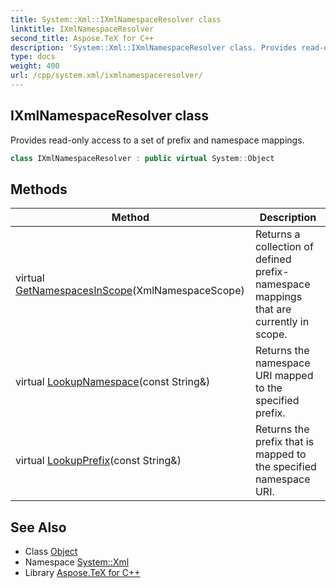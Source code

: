 ```yaml
---
title: System::Xml::IXmlNamespaceResolver class
linktitle: IXmlNamespaceResolver
second_title: Aspose.TeX for C++
description: 'System::Xml::IXmlNamespaceResolver class. Provides read-only access to a set of prefix and namespace mappings in C++.'
type: docs
weight: 400
url: /cpp/system.xml/ixmlnamespaceresolver/
---
```

## IXmlNamespaceResolver class


Provides read-only access to a set of prefix and namespace mappings.

```cpp
class IXmlNamespaceResolver : public virtual System::Object
```

## Methods

| Method | Description |
| --- | --- |
| virtual [GetNamespacesInScope](./getnamespacesinscope/)(XmlNamespaceScope) | Returns a collection of defined prefix-namespace mappings that are currently in scope. |
| virtual [LookupNamespace](./lookupnamespace/)(const String\&) | Returns the namespace URI mapped to the specified prefix. |
| virtual [LookupPrefix](./lookupprefix/)(const String\&) | Returns the prefix that is mapped to the specified namespace URI. |
## See Also

* Class [Object](../../system/object/)
* Namespace [System::Xml](../)
* Library [Aspose.TeX for C++](../../)
